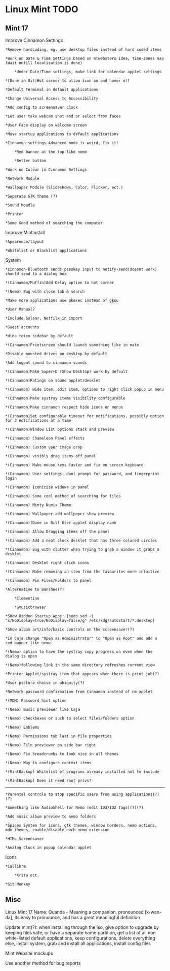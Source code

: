 Linux Mint TODO
===============

Mint 17
-----------

Improve Cinnamon Settings
	
	*Remove hardcoding, eg. use desktop files instead of hard coded items

	*Work on Date & Time Settings based on mtwebsters idea, Time-zones map (Wait untill localization is done)
		
		*Under Date/Time settings, make link for calendar applet settings

	*[Done in Git]Hot corner to allow icon on and hover off

	*Default Terminal in default applications

	*Change Universal Access to Accessibility

	*Add config to screensaver clock 

	*Let user take webcam shot and or select from faces

	*User Face display on welcome screen
	
	*Move startup applications to default applications
	
	*Cinnamon settings Advanced mode is weird, fix it!
	
		*Red banner at the top like nemo
	
		*Better button       
	
	*Work on Colour in Cinnamon Settings

	*Network Module
	
	*Wallpaper Module (Slideshows, Color, Flicker, ect.)

	*Seperate GTK theme (?)

	*Sound Moudle

	*Printer

	*Some Good method of searching the computer

Improve Mintinstall
	
	*Apearence/layout

	*Whitelist or Blacklist applications

System

	*cinnamon-bluetooth sends passkey input to notify-send(doesnt work) should send to a dialog box

	*(Cinnamon/Muffin)Add Delay option to hot corner	

	*(Nemo) Bug with close tab & search	

	*Make more applications use pkexec instead of gksu
	
	*User Manual?

	*Include Solaar, Netfilx in import
	
	*Guest accounts	
	
	*Hide totem sidebar by default

	*(Cinnamon)Printscreen should launch something like in mate

	*Disable mounted drives on desktop by default

	*Add logout sound to cinnamon sounds

	*(Cinnamon)Make Super+D (Show Desktop) work by default

	*(Cinnamon)Ratings on sound applet/desklet

	*(Cinnamon) Hide item, edit item, options to right click popup in menu

	*(Cinnamon)Make systray items visibility configurable
	
	*(Cinnamon)Make cinnamon respect hide icons on menus

	*(Cinnamon)Set configurable timeout for notifications, possibly option for 3 notifications at a time

	*(Cinnamon)Window List options stack and preview

	*(Cinnamon) Chameleon Panel effects

	*(Cinnamon) Custom user image crop

	*(Cinnamon) visibly drag items off panel

	*(Cinnamon) Make mouse keys faster and fix on screen keyboard

	*(Cinnamon) User settings, dont prompt for password, and fingerprint login

	*(Cinnamon) Iconicize widows in panel

	*(Cinnamon) Some cool method of searching for files

	*(Cinnamon) Minty Numix Theme

	*(Cinnamon) Wallpaper add wallpaper show preview

	*(Cinnamon)[Done in Git] User applet display name

	*(Cinnamon) Allow Dragging items off the panel

	*(Cinnamon) Add a neat clock desklet that has three colored circles 

	*(Cinnamon) Bug with clutter when trying to grab a window it grabs a desklet

	*(Cinnamon) Desklet right click icons

	*(Cinnamon) Make removing an item from the favourites more intuitive

	*(Cinnamon) Pin Files/Folders to panel

	*Alternative to Banshee(?)

		*Clementine
		
		*Gmusicbrowser

	*Show Hidden Startup Apps: [sudo sed -i "s/NoDisplay=true/NoDisplay=false/g" /etc/xdg/autostart/*.desktop]

	*Show album art/info/basic controls on the screensaver(?)

	*In Caja change "Open as Administrator" to "Open as Root" and add a red banner like nemo

	*(Nemo) option to have the systray copy progress on even when the dialog is open

	*(Nemo)following link in the same directory refreshes current view

	*Printer Applet/systray item that appears when there is print job(?)

	*User picture choise in ubiquity(?)

	*Network password confirmation from Cinnamon instead of nm-applet

	*(MDM) Password hint option

	*(Nemo) music previewer like Caja 

	*(Nemo) Checkboxes or such to select files/folders option

	*(Nemo) Emblems

	*(Nemo) Permissions tab last in file properties

	*(Nemo) File previewer on side bar right

	*(Nemo) Fix breadcrumbs to look nice in all themes

	*(Nemo) Way to configure context items

	*(MintBackup) Whitelist of programs already installed not to include

	*(MintBackup) Does it need root privs?
-------------------------------------------------------------------------------------------             

	*Parental controls to stop specific users from using applications(?)(?)

	*Something like AudioShell for Nemo (edit ID3/ID2 Tags)(?)(?)
	
	*Add music album preview to nemo folders

	*Spices System for icons, gtk themes, window borders, nemo actions, mdm themes, enable/disable each nemo extension

	*HTML Screensaver

	*Analog Clock in popup calendar applet


Icons

	*Callibre

		*Krita ect.

	*Git Monkey


Misc
------------------

Linux Mint 17 Name: Quanda - Meaning a companion, pronounced [k-wan-da], its easy to pronounce, and has a great meaningful definition

Update mint(?): when installing through the iso, give option to upgrade by keeping files safe, or have a separate home partition, get a list of all non white-listed default applications, keep configurations, delete everything else, install system, grab and install all applications, install config files

Mint Website mockups

Use another method for bug reports




